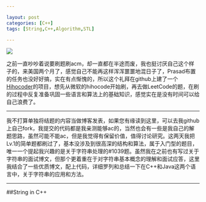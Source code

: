 ```yaml
---

layout: post
categories: [C++]
tags: [String,C++,Algorithm,STL]

---
```


![](http://3.bp.blogspot.com/-mtIKqmeDOnA/U7oBixuqBqI/AAAAAAAAIYU/qDlmhd2gR-k/s1600/01004.jpg)

之前一直吵吵着说要刷题刷acm，却一直都在半途而废，我也挺讨厌自己这个样子的，来美国两个月了，感觉自己不能再这样浑浑噩噩地混日子了，Prasad布置的任务也没好好搞，实在有点惭愧的，所以这个礼拜在github上建了一个[Hihocoder](https://github.com/kakack/hihoCoder)的项目，想先从微软的hihocode开始刷，再去做LeetCode的题，在刷的过程中反复准备巩固一些语言和算法上的基础知识，感觉实在是没有时间可以给自己浪费了。

---

我不打算单独将结题的内容当做博客发表，如果您有缘读到这里，可以去我github上自己fork，我提交的代码都是我亲测能够ac的，当然也会有一些是我自己的解题思路，虽然可能不能ac，但是我觉得有保留价值，值得讨论研究。这两天我把Lv.1的简单题都刷过了，基本没涉及到很高深的结构和算法，属于入门型的题目，唯一一个提起我兴趣的是关于字符串处理的#1039题。虽然我在之前也有写过关于字符串的面试博文，但那个更着重在于对字符串基本概念的理解和面试应答，这里我结合了一些优质博文，配上代码，详细罗列和总结一下在C++和Java这两个语言中，关于字符串的应用和方法。

---

##String in C++




